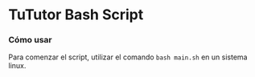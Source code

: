 # TuTutor Bash Script

### Cómo usar
Para comenzar el script, utilizar el comando `bash main.sh` en un sistema linux.